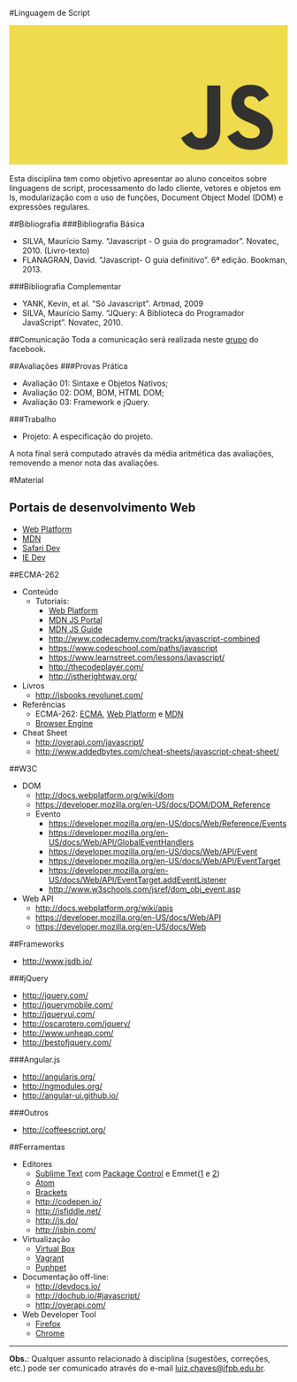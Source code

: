 #Linguagem de Script

![Banner da disciplina](assets/ls.jpg)

Esta disciplina tem como objetivo apresentar ao aluno conceitos sobre linguagens de script, processamento do lado cliente, vetores e objetos em ls, modularização com o uso de funções, Document Object Model (DOM) e expressões regulares.

##Bibliografia
###Bibliografia Básica
* SILVA, Maurício Samy. “Javascript - O guia do programador”. Novatec, 2010.  (Livro-texto)
* FLANAGRAN, David. “Javascript- O guia definitivo”. 6ª edição. Bookman, 2013.

###Bibliografia Complementar
* YANK, Kevin, et al. "Só Javascript". Artmad, 2009
* SILVA, Maurício Samy. “JQuery: A Biblioteca do Programador JavaScript”. Novatec, 2010.

##Comunicação
Toda a comunicação será realizada neste [grupo](https://www.facebook.com/groups/274782016029529/) do facebook.

##Avaliações
###Provas Prática
* Avaliação 01: Sintaxe e Objetos Nativos;
* Avaliação 02: DOM, BOM, HTML DOM;
* Avaliação 03: Framework e jQuery.

###Trabalho
* Projeto: A especificação do projeto.

A nota final será computado através da média aritmética das avaliações, removendo a menor nota das avaliações.

#Material

## Portais de desenvolvimento Web

* [Web Platform](http://webplatform.org/)
* [MDN](https://developer.mozilla.org/)
* [Safari Dev](https://developer.apple.com/library/safari/navigation/)
* [IE Dev](http://msdn.microsoft.com/en-us/library/hh772374(v=vs.85).aspx)

##ECMA-262

* Conteúdo
  * Tutoriais: 
    * [Web Platform](http://docs.webplatform.org/wiki/javascript)
    * [MDN JS Portal](https://developer.mozilla.org/en/docs/Web/JavaScript)
    * [MDN JS Guide](https://developer.mozilla.org/en-US/docs/Web/JavaScript/Guide)
    * http://www.codecademy.com/tracks/javascript-combined
    * https://www.codeschool.com/paths/javascript
    * https://www.learnstreet.com/lessons/javascript/
    * http://thecodeplayer.com/
    * http://jstherightway.org/
* Livros
  * http://jsbooks.revolunet.com/
* Referências
  * ECMA-262: [ECMA](http://www.ecma-international.org/ecma-262/5.1/), [Web Platform](http://docs.webplatform.org/wiki/javascript#Index_of_all_JavaScript_topics) e [MDN](https://developer.mozilla.org/en-US/docs/Web/JavaScript/Reference)
  * [Browser Engine](http://en.wikipedia.org/wiki/Web_browser_engine)
* Cheat Sheet
  * http://overapi.com/javascript/
  * http://www.addedbytes.com/cheat-sheets/javascript-cheat-sheet/
 
##W3C

* DOM
  * http://docs.webplatform.org/wiki/dom
  * https://developer.mozilla.org/en-US/docs/DOM/DOM_Reference
  * Evento
    * https://developer.mozilla.org/en-US/docs/Web/Reference/Events
    * https://developer.mozilla.org/en-US/docs/Web/API/GlobalEventHandlers
    * https://developer.mozilla.org/en-US/docs/Web/API/Event
    * https://developer.mozilla.org/en-US/docs/Web/API/EventTarget
    * https://developer.mozilla.org/en-US/docs/Web/API/EventTarget.addEventListener
    * http://www.w3schools.com/jsref/dom_obj_event.asp
* Web API
  * http://docs.webplatform.org/wiki/apis
  * https://developer.mozilla.org/en-US/docs/Web/API
  * https://developer.mozilla.org/en-US/docs/Web

##Frameworks

* http://www.jsdb.io/

###jQuery

* http://jquery.com/
* http://jquerymobile.com/
* http://jqueryui.com/
* http://oscarotero.com/jquery/
* http://www.unheap.com/
* http://bestofjquery.com/

###Angular.js

* http://angularjs.org/
* http://ngmodules.org/
* http://angular-ui.github.io/

###Outros

* http://coffeescript.org/

##Ferramentas

* Editores
  * [Sublime Text](http://www.sublimetext.com/) com [Package Control](https://sublime.wbond.net/) e Emmet([1](http://emmet.io/) e [2](http://docs.emmet.io/cheat-sheet/))
  * [Atom](https://atom.io/)
  * [Brackets](http://brackets.io/)
  * http://codepen.io/
  * http://jsfiddle.net/
  * http://js.do/
  * http://jsbin.com/
* Virtualização
  * [Virtual Box](https://www.virtualbox.org/)
  * [Vagrant](http://www.vagrantup.com/)
  * [Puphpet](https://puphpet.com/)
* Documentação off-line:
  * http://devdocs.io/
  * http://dochub.io/#javascript/
  * http://overapi.com/
* Web Developer Tool 
  * [Firefox](https://developer.mozilla.org/en-US/docs/Tools)
  * [Chrome](https://developers.google.com/chrome-developer-tools/)

---
**Obs.**: Qualquer assunto relacionado à disciplina (sugestões, correções, etc.) pode ser comunicado através do e-mail luiz.chaves@ifpb.edu.br.

